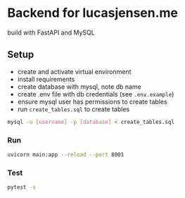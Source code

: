 # Backend for lucasjensen.me

build with FastAPI and MySQL

## Setup

- create and activate virtual environment
- install requirements
- create database with mysql, note db name
- create .env file with db credentials (see `.env.example`)
- ensure mysql user has permissions to create tables
- run `create_tables.sql` to create tables

```bash
mysql -u [username] -p [database] < create_tables.sql
```

### Run

```bash
uvicorn main:app --reload --port 8001
```

### Test

```bash
pytest -s
```
